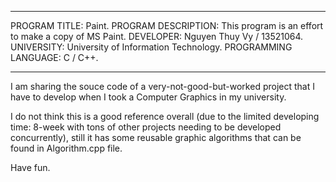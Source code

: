 * * * * * * * * * * * * * * * * * * * * * * * * * * * * * * * * * * * * * * * * * * * * * * * *
PROGRAM TITLE: Paint.
PROGRAM DESCRIPTION: This program is an effort to make a copy of MS Paint.
DEVELOPER: Nguyen Thuy Vy / 13521064.
UNIVERSITY: University of Information Technology.
PROGRAMMING LANGUAGE: C / C++.
* * * * * * * * * * * * * * * * * * * * * * * * * * * * * * * * * * * * * * * * * * * * * * * *

I am sharing the souce code of a very-not-good-but-worked project that I have to develop when I took a Computer Graphics in my university.

I do not think this is a good reference overall (due to the limited developing time: 8-week with tons of other projects needing to be developed concurrently), still it has some reusable graphic algorithms that can be found in Algorithm.cpp file.

Have fun.
